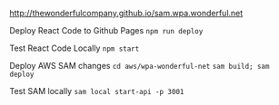 http://thewonderfulcompany.github.io/sam.wpa.wonderful.net


Deploy React Code to Github Pages
`npm run deploy`

Test React Code Locally
`npm start`

Deploy AWS SAM changes
`cd aws/wpa-wonderful-net`
`sam build; sam deploy`


Test SAM locally
`sam local start-api -p 3001`